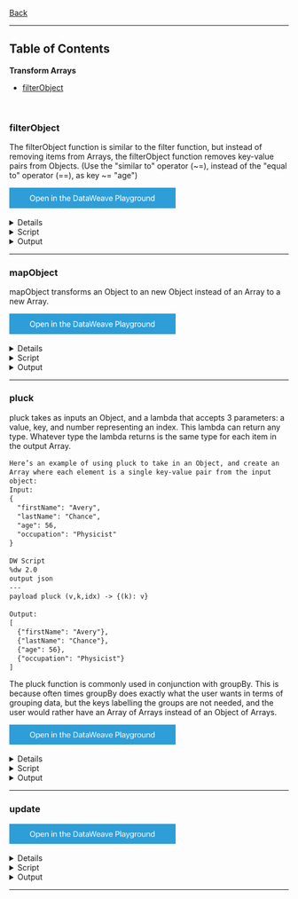 [Back](../README.md)

<hr>

## Table of Contents

**Transform Arrays**
- [filterObject](#filterObject)


&nbsp;

### filterObject

The filterObject function is similar to the filter function, but instead of removing items from Arrays, the filterObject function removes key-value pairs from Objects.
(Use the "similar to" operator (~=), instead of the "equal to" operator (==), as key ~= "age")

<a href="https://dataweave.mulesoft.com/learn/playground?projectMethod=GHRepo&repo=Elliot518%2Fdataweave-bible&path=MuleTrain/objects%2FfilterObject"><img width="300" src="/images/dwplayground-button.png"><a>

<details>
<summary>Input</summary>

```json
{
    "name": "Jerry",
    "middle_name": false,
    "last_name": "Schumann",
    "secret_key": "903mg20mgg4",
    "secret_password": "d0n0tH4ckm3PLiZ",
    "question_secret": "Do you wish to get hacked?",
    "personal_token": false
}
```
</details>

<details>
<summary>Script</summary>

```dataweave
%dw 2.0
output json
---
payload filterObject (value, key, index) -> (not (key as String contains "secret")) and (not value ~= false) 
```
</details>

<details>
<summary>Output</summary>

```json

```
</details>

<hr>

### mapObject

mapObject transforms an Object to an new Object instead of an Array to a new Array. 

<a href="https://dataweave.mulesoft.com/learn/playground?projectMethod=GHRepo&repo=Elliot518%2Fdataweave-bible&path=MuleTrain/objects%2FmapObject"><img width="300" src="/images/dwplayground-button.png"><a>

<details>
<summary>Input</summary>

```json
[
  {"First Name": "Max", "Last Name": "The Mule"},
  {"First Name": "Albert", "Last Name": "Einstein"}
]
```
</details>

<details>
<summary>Script</summary>

```dataweave
%dw 2.0
output json
---
payload map (item,index) -> (
	item mapObject (value, key, index) -> {
        (lower(key)): upper(value)
    }
)
// payload map (items,index) -> (
// 	items mapObject (
// 		(lower($$)):(upper($))
// 	)
// )
```
</details>

<details>
<summary>Output</summary>

```json
[
  {
    "first name": "MAX",
    "last name": "THE MULE"
  },
  {
    "first name": "ALBERT",
    "last name": "EINSTEIN"
  }
]
```
</details>

<hr>

### pluck

pluck takes as inputs an Object, and a lambda that accepts 3 parameters: a value, key, and number representing an index. 
This lambda can return any type. Whatever type the lambda returns is the same type for each item in the output Array.
```
Here’s an example of using pluck to take in an Object, and create an Array where each element is a single key-value pair from the input object:
Input:
{
  "firstName": "Avery",
  "lastName": "Chance",
  "age": 56,
  "occupation": "Physicist"
}

DW Script
%dw 2.0
output json
---
payload pluck (v,k,idx) -> {(k): v}

Output:
[
  {"firstName": "Avery"},
  {"lastName": "Chance"},
  {"age": 56},
  {"occupation": "Physicist"}
]
```
The pluck function is commonly used in conjunction with groupBy. This is because often times groupBy does exactly what the user wants in terms of grouping data, but the keys labelling the groups are not needed, and the user would rather have an Array of Arrays instead of an Object of Arrays.

<a href="https://dataweave.mulesoft.com/learn/playground?projectMethod=GHRepo&repo=Elliot518%2Fdataweave-bible&path=MuleTrain/objects%2Fpluck"><img width="300" src="/images/dwplayground-button.png"><a>

<details>
<summary>Input</summary>

```json
[
  {
    "orderId"  : 1,
    "customer" : "Josh",
    "lineId"   : 1,
    "lineItem" : "Shoes",
    "price"    : 50
  },
  {
    "orderId"  : 1,
    "customer" : "Josh",
    "lineId"   : 2,
    "lineItem" : "Socks",
    "price"    : 20
  },
  {
    "orderId"  : 2,
    "customer" : "Mariano",
    "lineId"   : 3,
    "lineItem" : "Shirt",
    "price"    : 30
  },
  {
    "orderId"  : 2,
    "customer" : "Mariano",
    "lineId"   : 4,
    "lineItem" : "Jacket",
    "price"    : 80
  }
]
```
</details>

<details>
<summary>Script</summary>

```dataweave
%dw 2.0
output json
---
payload
    groupBy ((order, index) -> order.orderId)
    pluck ((order, id, index) -> order)
```
</details>

<details>
<summary>Output</summary>

```json
[
  [
    {
      "orderId": 1,
      "customer": "Josh",
      "lineId": 1,
      "lineItem": "Shoes",
      "price": 50
    },
    {
      "orderId": 1,
      "customer": "Josh",
      "lineId": 2,
      "lineItem": "Socks",
      "price": 20
    }
  ],
  [
    {
      "orderId": 2,
      "customer": "Mariano",
      "lineId": 3,
      "lineItem": "Shirt",
      "price": 30
    },
    {
      "orderId": 2,
      "customer": "Mariano",
      "lineId": 4,
      "lineItem": "Jacket",
      "price": 80
    }
  ]
]
```
</details>

<hr>

### update


<a href="https://dataweave.mulesoft.com/learn/playground?projectMethod=GHRepo&repo=Elliot518%2Fdataweave-bible&path=MuleTrain/objects%2Fupdate"><img width="300" src="/images/dwplayground-button.png"><a>

<details>
<summary>Input</summary>

```json
{
  "username": "WASP",
  "name": "Lisbeth",
  "surname": "Salander",
  "location": {
      "address": {
          "street": "Lundagatan",
          "number": 9
      },
      "city": "Stockholm",
      "country": "Sweden"
  }
}
```
</details>

<details>
<summary>Script</summary>

```dataweave
%dw 2.0
output json
---
payload update {
  case uname at .username -> lower(uname)
  case .location.address.street -> "Fiskargatan"
}
```
</details>

<details>
<summary>Output</summary>

```json
{
  "username": "wasp",
  "name": "Lisbeth",
  "surname": "Salander",
  "location": {
    "address": {
      "street": "Fiskargatan",
      "number": 9
    },
    "city": "Stockholm",
    "country": "Sweden"
  }
}
```
</details>

<hr>
